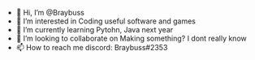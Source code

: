 - 👋 Hi, I’m @Braybuss
- 👀 I’m interested in Coding useful software and games
- 🌱 I’m currently learning Pytohn, Java next year
- 💞️ I’m looking to collaborate on Making something? I dont really know
- 📫 How to reach me discord: Braybuss#2353

<!---
Braybuss/Braybuss is a ✨ special ✨ repository because its `README.md` (this file) appears on your GitHub profile.
You can click the Preview link to take a look at your changes.
--->
